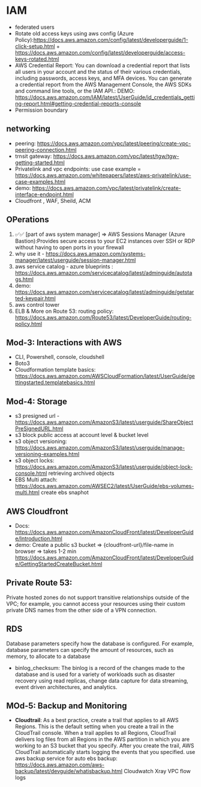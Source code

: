# IAM 
- federated users
- Rotate old access keys using aws config (Azure Policy):https://docs.aws.amazon.com/config/latest/developerguide/1-click-setup.html + https://docs.aws.amazon.com/config/latest/developerguide/access-keys-rotated.html
- AWS Credential Report: You can download a credential report that lists all users in your account and the status of their various credentials, including passwords, access keys, and MFA devices. You can generate a credential report from the AWS Management Console, the AWS SDKs and command line tools, or the IAM API.: DEMO: https://docs.aws.amazon.com/IAM/latest/UserGuide/id_credentials_getting-report.html#getting-credential-reports-console
- Permission boundary
## networking 
- peering: https://docs.aws.amazon.com/vpc/latest/peering/create-vpc-peering-connection.html
- trnsit gateway: https://docs.aws.amazon.com/vpc/latest/tgw/tgw-getting-started.html
- Privatelink and vpc endpoints: use case example = https://docs.aws.amazon.com/whitepapers/latest/aws-privatelink/use-case-examples.html
- demo: https://docs.aws.amazon.com/vpc/latest/privatelink/create-interface-endpoint.html
- Cloudfront , WAF, Sheild, ACM
## OPerations 
1. ✅✅ [part of aws system manager] => AWS Sessions Manager (Azure Bastion):Provides secure access to your EC2 instances over SSH or RDP without having to open ports in your firewall
2. why use it - https://docs.aws.amazon.com/systems-manager/latest/userguide/session-manager.html
3. aws service catalog - azure blueprints : https://docs.aws.amazon.com/servicecatalog/latest/adminguide/autotags.html
4. demo: https://docs.aws.amazon.com/servicecatalog/latest/adminguide/getstarted-keypair.html
5. aws control tower
6. ELB & More on Route 53:
routing policy: https://docs.aws.amazon.com/Route53/latest/DeveloperGuide/routing-policy.html

## Mod-3: Interactions with AWS
- CLI, Powershell, console, cloudshell
- Boto3
- Cloudformation template basics: https://docs.aws.amazon.com/AWSCloudFormation/latest/UserGuide/gettingstarted.templatebasics.html

## Mod-4: Storage 
* s3 presigned url - https://docs.aws.amazon.com/AmazonS3/latest/userguide/ShareObjectPreSignedURL.html
* s3 block public access at account level & bucket level
* s3 object versioning: https://docs.aws.amazon.com/AmazonS3/latest/userguide/manage-versioning-examples.html
* s3 object locks: https://docs.aws.amazon.com/AmazonS3/latest/userguide/object-lock-console.html
retrieving archived objects
* EBS Multi attach: https://docs.aws.amazon.com/AWSEC2/latest/UserGuide/ebs-volumes-multi.html
create ebs snaphot

## AWS Cloudfront
- Docs: https://docs.aws.amazon.com/AmazonCloudFront/latest/DeveloperGuide/Introduction.html
- demo: Create a public s3 bucket => {cloudfront-url}/file-name in browser => takes 1-2 min https://docs.aws.amazon.com/AmazonCloudFront/latest/DeveloperGuide/GettingStartedCreateBucket.html

## Private Route 53:
Private hosted zones do not support transitive relationships outside of the VPC; for example, you cannot access your resources using their custom private DNS names from the other side of a VPN connection.

## RDS 
Database parameters specify how the database is configured. For example, database parameters can specify the amount of resources, such as memory, to allocate to a database
- binlog_checksum: The binlog is a record of the changes made to the database and is used for a variety of workloads such as disaster recovery using read replicas, change data capture for data streaming, event driven architectures, and analytics.
## MOd-5: Backup and Monitoring
- **Cloudtrail**: As a best practice, create a trail that applies to all AWS Regions. This is the default setting when you create a trail in the CloudTrail console. When a trail applies to all Regions, CloudTrail delivers log files from all Regions in the AWS partition in which you are working to an S3 bucket that you specify. After you create the trail, AWS CloudTrail automatically starts logging the events that you specified.
use aws backup service for auto ebs backup: https://docs.aws.amazon.com/aws-backup/latest/devguide/whatisbackup.html
Cloudwatch
Xray
VPC flow logs
